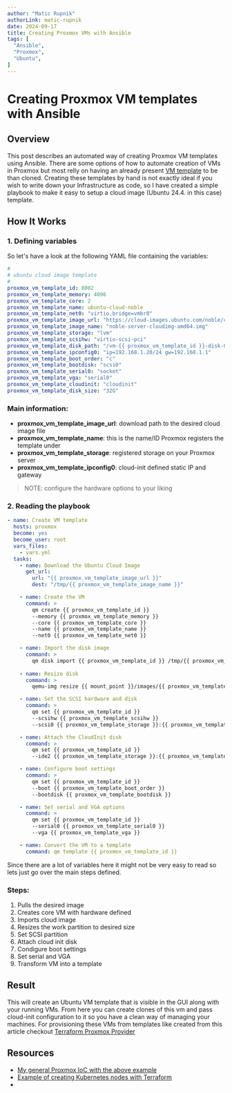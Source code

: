 ```yaml
---
author: "Matic Rupnik"
authorLink: matic-rupnik
date: 2024-09-17    
title: Creating Proxmox VMs with Ansible
tags: [
  "Ansible",
  "Proxmox",
  "Ubuntu",
]
---
```


# Creating Proxmox VM templates with Ansible

## Overview

This post describes an automated way of creating Proxmox VM templates using Ansible. There are some options of how to automate creation of VMs in Proxmox but most relly on having an already present [VM template](https://pve.proxmox.com/wiki/VM_Templates_and_Clones) to be than cloned.
Creating these templates by hand is not exactly ideal if you wish to write down your Infrastructure as code, so I have created a simple playbook to make it easy to setup a cloud image (Ubuntu 24.4. in this case) template.


## How It Works

### 1. Defining variables
So let's have a look at the following YAML file containing the variables:
```yaml
#
# ubuntu cloud image template
#
proxmox_vm_template_id: 8002
proxmox_vm_template_memory: 4096
proxmox_vm_template_core: 2
proxmox_vm_template_name: ubuntu-cloud-noble
proxmox_vm_template_net0: "virtio,bridge=vmbr0"
proxmox_vm_template_image_url: "https://cloud-images.ubuntu.com/noble/current/noble-server-cloudimg-amd64.img"
proxmox_vm_template_image_name: "noble-server-cloudimg-amd64.img"
proxmox_vm_template_storage: "lvm"
proxmox_vm_template_scsihw: "virtio-scsi-pci"
proxmox_vm_template_disk_path: "/vm-{{ proxmox_vm_template_id }}-disk-0.raw"
proxmox_vm_template_ipconfig0: "ip=192.168.1.20/24 gw=192.168.1.1"
proxmox_vm_template_boot_order: "c"
proxmox_vm_template_bootdisk: "scsi0"
proxmox_vm_template_serial0: "socket"
proxmox_vm_template_vga: "serial0"
proxmox_vm_template_cloudinit: "cloudinit"
proxmox_vm_template_disk_size: "32G"
```
### Main information:
- **proxmox_vm_template_image_url**: download path to the desired cloud image file 
- **proxmox_vm_template_name**: this is the name/ID Proxmox registers the template under
- **proxmox_vm_template_storage**: registered storage on your Proxmox server
- **proxmox_vm_template_ipconfig0**: cloud-init defined static IP and gateway

> NOTE: configure the hardware options to your liking

### 2. Reading the playbook

```yaml
- name: Create VM template
  hosts: proxmox
  become: yes
  become_user: root
  vars_files:
    - vars.yml
  tasks:
    - name: Download the Ubuntu Cloud Image
      get_url:
        url: "{{ proxmox_vm_template_image_url }}"
        dest: "/tmp/{{ proxmox_vm_template_image_name }}"

    - name: Create the VM
      command: >
        qm create {{ proxmox_vm_template_id }}
        --memory {{ proxmox_vm_template_memory }}
        --core {{ proxmox_vm_template_core }}
        --name {{ proxmox_vm_template_name }}
        --net0 {{ proxmox_vm_template_net0 }}

    - name: Import the disk image
      command: >
        qm disk import {{ proxmox_vm_template_id }} /tmp/{{ proxmox_vm_template_image_name }} {{ proxmox_vm_template_storage }}
        
    - name: Resize disk
      command: >
        qemu-img resize {{ mount_point }}/images/{{ proxmox_vm_template_id }}{{ proxmox_vm_template_disk_path }} {{ proxmox_vm_template_disk_size }}

    - name: Set the SCSI hardware and disk
      command: >
        qm set {{ proxmox_vm_template_id }} 
        --scsihw {{ proxmox_vm_template_scsihw }} 
        --scsi0 {{ proxmox_vm_template_storage }}:{{ proxmox_vm_template_id }}{{ proxmox_vm_template_disk_path }}

    - name: Attach the CloudInit disk
      command: >
        qm set {{ proxmox_vm_template_id }} 
        --ide2 {{ proxmox_vm_template_storage }}:{{ proxmox_vm_template_cloudinit }}    

    - name: Configure boot settings
      command: >
        qm set {{ proxmox_vm_template_id }}
        --boot {{ proxmox_vm_template_boot_order }}
        --bootdisk {{ proxmox_vm_template_bootdisk }}

    - name: Set serial and VGA options
      command: >
        qm set {{ proxmox_vm_template_id }}
        --serial0 {{ proxmox_vm_template_serial0 }}
        --vga {{ proxmox_vm_template_vga }}

    - name: Convert the VM to a template
      command: qm template {{ proxmox_vm_template_id }}
```

Since there are a lot of variables here it might not be very easy to read so lets just go over the main steps defined.

### Steps:
1. Pulls the desired image
2. Creates core VM with hardware defined
3. Imports cloud image
4. Resizes the work partition to desired size
5. Set SCSI partition
6. Attach cloud init disk
7. Condigure boot settings
8. Set serial and VGA
9. Transform VM into a template

## Result

This will create an Ubuntu VM template that is visible in the GUI along with your running VMs. From here you can create clones of this vm and pass cloud-init configuration to it so you have a clean way of managing your machines.
For provisioning these VMs from templates like created from this article checkout [Terraform Proxmox Provider](https://registry.terraform.io/providers/Telmate/proxmox/latest/docs)

## Resources
- [My general Proxmox IoC with the above example](https://github.com/mrupnikm/infrastructure/tree/main/proxmox/ansible)
- [Example of creating Kubernetes nodes with Terraform](https://github.com/mrupnikm/infrastructure/tree/main/proxmox/terraform) 
- 

